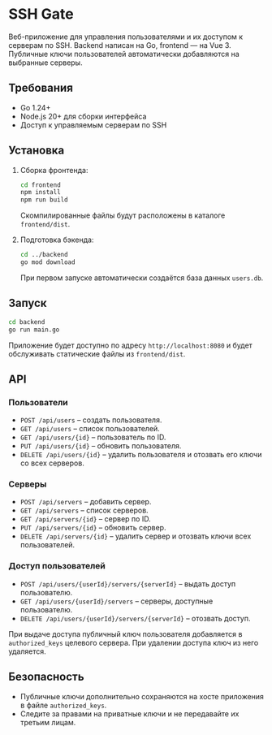 # SSH Gate

Веб-приложение для управления пользователями и их доступом к серверам по SSH. Backend написан на Go, frontend — на Vue 3. Публичные ключи пользователей автоматически добавляются на выбранные серверы.

## Требования

- Go 1.24+
- Node.js 20+ для сборки интерфейса
- Доступ к управляемым серверам по SSH

## Установка

1. Сборка фронтенда:

   ```bash
   cd frontend
   npm install
   npm run build
   ```

   Скомпилированные файлы будут расположены в каталоге `frontend/dist`.

2. Подготовка бэкенда:

   ```bash
   cd ../backend
   go mod download
   ```

   При первом запуске автоматически создаётся база данных `users.db`.

## Запуск

```bash
cd backend
go run main.go
```

Приложение будет доступно по адресу `http://localhost:8080` и будет обслуживать статические файлы из `frontend/dist`.

## API

### Пользователи

- `POST /api/users` – создать пользователя.
- `GET /api/users` – список пользователей.
- `GET /api/users/{id}` – пользователь по ID.
- `PUT /api/users/{id}` – обновить пользователя.
- `DELETE /api/users/{id}` – удалить пользователя и отозвать его ключи со всех серверов.

### Серверы

- `POST /api/servers` – добавить сервер.
- `GET /api/servers` – список серверов.
- `GET /api/servers/{id}` – сервер по ID.
- `PUT /api/servers/{id}` – обновить сервер.
- `DELETE /api/servers/{id}` – удалить сервер и отозвать ключи всех пользователей.

### Доступ пользователей

- `POST /api/users/{userId}/servers/{serverId}` – выдать доступ пользователю.
- `GET /api/users/{userId}/servers` – серверы, доступные пользователю.
- `DELETE /api/users/{userId}/servers/{serverId}` – отозвать доступ.

При выдаче доступа публичный ключ пользователя добавляется в `authorized_keys` целевого сервера. При удалении доступа ключ из него удаляется.

## Безопасность

- Публичные ключи дополнительно сохраняются на хосте приложения в файле `authorized_keys`.
- Следите за правами на приватные ключи и не передавайте их третьим лицам.

